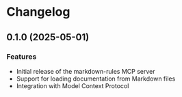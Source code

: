 # Changelog

## 0.1.0 (2025-05-01)

### Features

* Initial release of the markdown-rules MCP server
* Support for loading documentation from Markdown files
* Integration with Model Context Protocol
